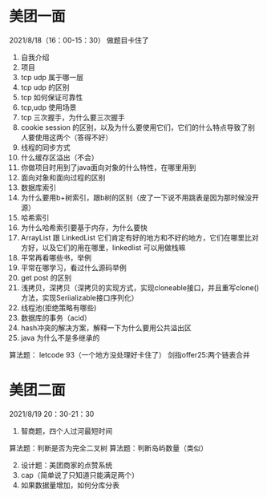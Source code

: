 # 美团一面
2021/8/18（16：00-15：30） 做题目卡住了

1. 自我介绍
2. 项目
3. tcp udp 属于哪一层
4. tcp udp 的区别
5. tcp 如何保证可靠性
6. tcp,udp 使用场景
7. tcp 三次握手，为什么要三次握手
8. cookie session 的区别，以及为什么要使用它们，它们的什么特点导致了别人要使用这两个（答得不好）
9. 线程的同步方式
10. 什么缓存区溢出（不会）
11. 你做项目时用到了java面向对象的什么特性，在哪里用到
12. 面向对象和面向过程的区别
13. 数据库索引
14. 为什么要用b+树索引，跟b树的区别（皮了一下说不用跳表是因为那时候没开源）
15. 哈希索引
16. 为什么哈希索引要基于内存，为什么要快
17. ArrayList 跟 LinkedList  它们肯定有好的地方和不好的地方，它们在哪里比对方好，以及它们的用在哪里，linkedlist 可以用做栈嘛
18. 平常再看哪些书，举例
19. 平常在哪学习，看过什么源码举例
20. get post 的区别
21. 浅拷贝，深拷贝（深拷贝的实现方式，实现cloneable接口，并且重写clone()方法，实现Seriializable接口序列化）
22. 线程池(拒绝策略有哪些)
23. 数据库的事务（acid）
24. hash冲突的解决方案，解释一下为什么要用公共溢出区
25. java 为什么不是多继承的
    
算法题： letcode 93（一个地方没处理好卡住了）
剑指offer25:两个链表合并


# 美团二面

2021/8/19 20：30-21：30

1. 智商题，四个人过河最短时间

算法题：判断是否为完全二叉树
算法题：判断岛屿数量（类似）

2. 设计题：美团商家的点赞系统
3. cap（简单说了只知道只能满足两个）
4. 如果数据量增加，如何分库分表

